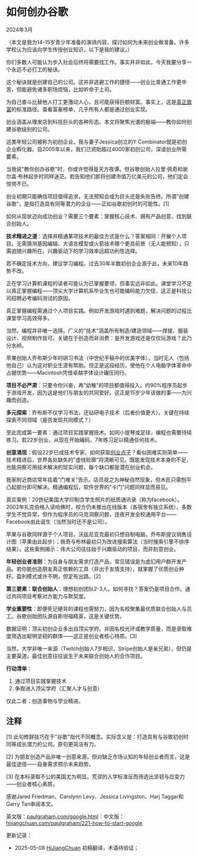 


# 如何创办谷歌

2024年3月

（本文是我为14-15岁青少年准备的演讲内容，探讨如何为未来创业做准备。许多学校认为应该向学生传授创业知识，以下是我的建议。）

你们多数人可能认为步入社会后终将需要找工作。事实并非如此，今天我要分享一个永远不必打工的秘诀。

这个秘诀就是创建自己的公司。这并非逃避工作的捷径——创业比普通工作更辛苦，但能避免诸多职场烦恼，比如听命于上司。

为自己奋斗比替他人打工更激动人心，且可能获得巨额财富。事实上，这是[真正致富](https://paulgraham.com/richnow.html)的标准路径。查看富豪榜单，几乎所有人都是通过创业实现。

创业涵盖从理发店到科技巨头的各种形态。本文将聚焦光谱的极端——教你如何创建谷歌级别的公司。

这类年轻公司被称为初创企业。我与妻子Jessica创立的Y Combinator就是初创企业孵化器。自2005年以来，我们已资助超过4000家初创公司，深谙创业所需要素。

当我说"教你创办谷歌"时，你或许觉得是天方夜谭。但谷歌创始人拉里·佩奇和谢尔盖·布林起步时同样迷茫。若告知他们即将创建市值万亿美元的公司，他们定会惊愕不已。

创业初期只能确信项目值得追求，无法预知会成为巨头还是失败告终。所谓"创建谷歌"，是指打造具有同等潜力的企业——正如谷歌初创时的可能性。[1]

如何从现状迈向成功创业？需要三个要素：掌握核心技术、拥有产品创意、找到联合创始人。

**技术精进之道**：选择并精通某项技术的最佳方式是什么？答案相同：开展个人项目。无需猜测基因编辑、大语言模型或火箭技术哪个更具前景（无人能预知），只需追随兴趣所在。兴趣驱动下的学习效率远超功利性选择。

若不确定技术方向，建议学习编程。过去30年半数初创企业源于此，未来10年趋势不改。

正在学习计算机课程的读者可能认为已掌握要领，但事实远非如此。课堂学习不足以真正掌握编程——顶尖大学计算机系毕业生也可能编码能力欠佳，这正是科技公司招聘必考编码测试的原因。

真正掌握编程需通过个人项目实践。例如开发游戏时遇到难题，解决问题的过程比课堂学习高效得多。

当然，编程并非唯一选择。广义的"技术"涵盖所有制造/建造领域——焊接、服装设计、视频制作皆可。关键在于创造而非消费：是开发游戏还是仅仅玩游戏？此乃分水岭。

苹果创始人乔布斯少年时研习书法（中世纪手稿中的优美字体），当时无人（包括他自己）认为这对职业生涯有帮助。但正是这段经历，使他在个人电脑字体革命中占据优势——Macintosh凭借卓越字体设计碾压同行。

**项目不必严肃**：只要令你兴奋，再"幼稚"的项目都值得投入。约90%程序员起步于游戏开发，因为这是他们与朋友的共同爱好。这正是15岁少年该做的事——为兴趣而创造。

**多元探索**：乔布斯不仅学习书法，还钻研电子技术（后者价值更大）。关键在持续探索不同领域（是否发现共同模式？）

至此完成第一要素：通过项目实践掌握技术。如同小提琴或足球，编程也需要持续练习。若22岁创业，从现在开始编码，7年练习足以精通任何技术。

**创意涌现**：假设22岁已成技术专家，如何获取[创业点子](https://paulgraham.com/startupideas.html)？看似困难实则简单——技术精进后，世界各处缺失的"虚线轮廓"将清晰可见。既能发现技术本身的不足，也能洞察可用技术解决的现实问题，每个缺口都是潜在创业机会。

我家附近商店常年挂着"门难关"告示。店员视之为神秘自然现象，但木匠只需刨平凸起部分即可解决。精通编程后，软件世界的"卡门"问题同样显而易见。

真实案例：20世纪美国大学印制含学生照片的纸质通讯录（称为facebook）。2002年扎克伯格入读哈佛时，校方仍未推出在线版本（各宿舍有独立系统）。多数学生不觉异常，但作为程序员的马克洞察问题，连夜开发全校通用平台——Facebook由此诞生（当然当时还不是公司）。

苹果与谷歌同样源于个人项目。沃兹尼亚克最初只想自制电脑，乔布斯提议销售设计图（苹果由此起步）；佩奇与布林最初只为改进搜索算法（当时搜索引擎不排序结果）。这些案例揭示：伟大公司往往始于兴趣驱动的项目，而非刻意创业。

**年轻创业者准则**：为自身与朋友需求打造产品。常见错误是为虚幻用户群开发产品。若你能创造朋友真正依赖的工具（非出于友情支持），就掌握了优质创业种籽。盈利模式或许不明，但定有出路。[2]

**第三要素：联合创始人**：理想初创团队2-3人。如何寻找？答案仍是项目合作。通过共同项目考察对方能力与默契度。

**学业重要性**：即便死记硬背的课程也需努力，因为名校聚集最优质联合创始人与员工。谷歌创始团队源自斯坦福精英，这是关键优势。

数据证明：顶尖初创企业多出自顶尖学府。非因名校光环或教学质量，而是录取难度筛选出聪明坚韧的群体——这正是创业者核心特质。[3]

当然，大学非唯一来源（Twitch创始人7岁相识，Stripe创始人是亲兄弟），但仍是主要渠道。最佳创意往往诞生于未来联合创始人的合作项目。

**行动清单**：
1. 通过项目实践掌握技术
2. 争取进入顶尖学府（汇聚人才与创意）

仅此二者：创造事物与学业精进。

## 注释

[1] 此句修辞技巧在于"谷歌"指代不同概念。实际含义是：打造具有与谷歌初创时同等成长潜力的公司。原句更简洁有力。

[2] 为朋友创造产品非唯一创意来源，但对缺乏市场认知的年轻创业者而言，这是最佳途径——自身需求预示未来趋势。

[3] 在本科录取不公的美国尤为明显。荒谬的入学标准反而筛选出坚韧与应变力——创业者核心素质。

感谢Jared Friedman、Carolynn Levy、Jessica Livingston、Harj Taggar和Garry Tan审阅本文。

英文版：[paulgraham.com/google.html](https://paulgraham.com/google.html)｜中文版：[hijiangchuan.com/paulgraham/221-how-to-start-google](https://hijiangchuan.com/paulgraham/221-how-to-start-google)



更新记录：
- 2025-05-08 [HiJiangChuan](https://hijiangchuan.com) 初稿翻译，术语待验证；

